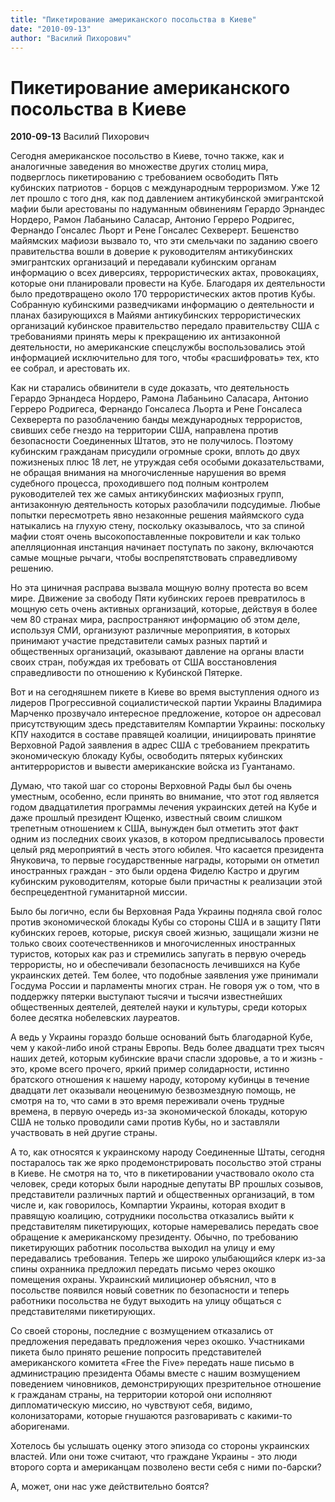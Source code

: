 ```yaml
---
title: "Пикетирование американского посольства в Киеве"
date: "2010-09-13"
author: "Василий Пихорович"
---
```


# Пикетирование американского посольства в Киеве

**2010-09-13** Василий Пихорович

Сегодня американское посольство в Киеве, точно также, как и аналогичные заведения во множестве других столиц мира, подверглось пикетированию с требованием освободить Пять кубинских патриотов - борцов с международным терроризмом. Уже 12 лет прошло с того дня, как под давлением антикубинской эмигрантской мафии были арестованы по надуманным обвинениям Герардо Эрнандес Нордеро, Рамон Лабаньино Саласар, Антонио Герреро Родригес, Фернандо Гонсалес Льорт и Рене Гонсалес Сехверерт. Бешенство майямских мафиози вызвало то, что эти смельчаки по заданию своего правительства вошли в доверие к руководителям антикубинских эмигрантских организаций и передавали кубинским органам информацию о всех диверсиях, террористических актах, провокациях, которые они планировали провести на Кубе. Благодаря их деятельности было предотвращено около 170 террористических актов против Кубы. Собранную кубинскими разведчиками информацию о деятельности и планах базирующихся в Майями антикубинских террористических организаций кубинское правительство передало правительству США с требованиями принять меры к прекращению их антизаконной деятельности, но американские спецслужбы воспользовались этой информацией исключительно для того, чтобы «расшифровать» тех, кто ее собрал, и арестовать их.

Как ни старались обвинители в суде доказать, что деятельность Герардо Эрнандеса Нордеро, Рамона Лабаньино Саласара, Антонио Герреро Родригеса, Фернандо Гонсалеса Льорта и Рене Гонсалеса Сехверерта по разоблачению банды международных террористов, свивших себе гнездо на территории США, направлена против безопасности Соединенных Штатов, это не получилось. Поэтому кубинским гражданам присудили огромные сроки, вплоть до двух пожизненых плюс 18 лет, не утруждая себя особыми доказательствами, не обращая внимания на многочисленные нарушения во время судебного процесса, проходившего под полным контролем руководителей тех же самых антикубинских мафиозных групп, антизаконную деятельность которых разоблачили подсудимые. Любые попытки пересмотреть явно незаконные решения майямского суда натыкались на глухую стену, поскольку оказывалось, что за спиной мафии стоят очень высокопоставленные покровители и как только апелляционная инстанция начинает поступать по закону, включаются самые мощные рычаги, чтобы воспрепятствовать справедливому решению.

Но эта циничная расправа вызвала мощную волну протеста во всем мире. Движение за свободу Пяти кубинских героев превратилось в мощную сеть очень активных организаций, которые, действуя в более чем 80 странах мира, распространяют информацию об этом деле, используя СМИ, организуют различные мероприятия, в которых принимают участие представители самых разных партий и общественных организаций, оказывают давление на органы власти своих стран, побуждая их требовать от США восстановления справедливости по отношению к Кубинской Пятерке.

Вот и на сегодняшнем пикете в Киеве во время выступления одного из лидеров Прогрессивной социалистической партии Украины Владимира Марченко прозвучало интересное предложение, которое он адресовал присутствующим здесь представителям Компартии Украины: поскольку КПУ находится в составе правящей коалиции, инициировать принятие Верховной Радой заявления в адрес США с требованием прекратить экономическую блокаду Кубы, освободить пятерых кубинских антитеррористов и вывести американские войска из Гуантанамо.

Думаю, что такой шаг со стороны Верховной Рады был бы очень уместным, особенно, если принять во внимание, что этот год является годом двадцатилетия программы лечения украинских детей на Кубе и даже прошлый президент Ющенко, известный своим слишком трепетным отношением к США, вынужден был отметить этот факт одним из последних своих указов, в котором предписывалось провести целый ряд мероприятий в честь этого юбилея. Что касается президента Януковича, то первые государственные награды, которыми он отметил иностранных граждан - это были ордена Фиделю Кастро и другим кубинским руководителям, которые были причастны к реализации этой беспрецедентной гуманитарной миссии.

Было бы логично, если бы Верховная Рада Украины подняла свой голос против экономической блокады Кубы со стороны США и в защиту Пяти кубинских героев, которые, рискуя своей жизнью, защищали жизни не только своих соотечественников и многочисленных иностранных туристов, которых как раз и стремились запугать в первую очередь террористы, но и обеспечивали безопасность лечившихся на Кубе украинских детей. Тем более, что подобные заявления уже принимали Госдума России и парламенты многих стран. Не говоря уж о том, что в поддержку пятерки выступают тысячи и тысячи известнейших общественных деятелей, деятелей науки и культуры, среди которых более десятка нобелевских лауреатов.

А ведь у Украины гораздо больше оснований быть благодарной Кубе, чем у какой-либо иной страны Европы. Ведь более двадцати трех тысяч наших детей, которым кубинские врачи спасли здоровье, а то и жизнь - это, кроме всего прочего, яркий пример солидарности, истинно братского отношения к нашему народу, которому кубинцы в течение двадцати лет оказывали неоценимую безвозмездную помощь, не смотря на то, что сами в это время переживали очень трудные времена, в первую очередь из-за экономической блокады, которую США не только проводили сами против Кубы, но и заставляли участвовать в ней другие страны.

А то, как относятся к украинскому народу Соединенные Штаты, сегодня постаралось так же ярко продемонстрировать посольство этой страны в Киеве. Не смотря на то, что в пикетировании участвовало около ста человек, среди которых были народные депутаты ВР прошлых созывов, представители различных партий и общественных организаций, в том числе и, как говорилось, Компартии Украины, которая входит в правящую коалицию, сотрудники посольства отказались выйти к представителям пикетирующих, которые намеревались передать свое обращение к американскому президенту. Обычно, по требованию пикетирующих работник посольства выходил на улицу и ему передавались требования. Теперь же широко улыбающийся клерк из-за спины охранника предложил передать письмо через окошко помещения охраны. Украинский милиционер объяснил, что в посольстве появился новый советник по безопасности и теперь работники посольства не будут выходить на улицу общаться с представителями пикетирующих.

Со своей стороны, последние с возмущением отказались от предложения передавать предложения через окошко. Участниками пикета было принято решение попросить представителей американского комитета «Free the Five» передать наше письмо в администрацию президента Обамы вместе с нашим возмущением поведением чиновников, демонстрирующих презрительное отношение к гражданам страны, на территории которой они исполняют дипломатическую миссию, но чувствуют себя, видимо, колонизаторами, которые гнушаются разговаривать с какими-то аборигенами.

Хотелось бы услышать оценку этого эпизода со стороны украинских властей. Или они тоже считают, что граждане Украины - это люди второго сорта и американцам позволено вести себя с ними по-барски?

А, может, они нас уже действительно боятся?